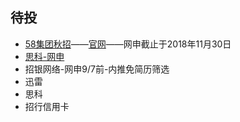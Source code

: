 ## 待投

- [58集团秋招](https://www.nowcoder.com/discuss/91779?type=0&order=0&page=1)——[官网](http://campus.58.com/process.html)——网申截止于2018年11月30日
- [思科-网申](http://campus.51job.com/cisco2019/jobsxq22.html)
- 招银网络-网申9/7前-内推免简历筛选
- 迅雷
- 思科
- 招行信用卡
